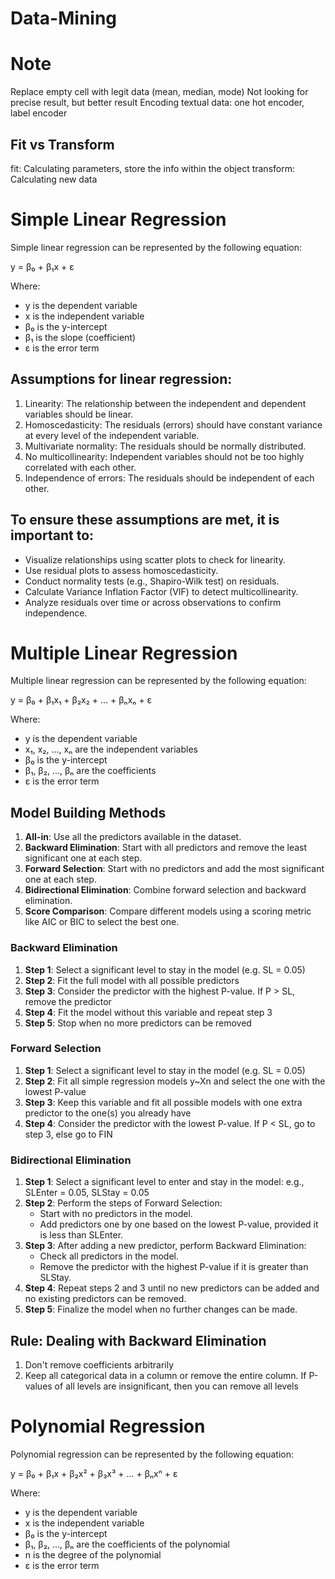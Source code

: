 # Data-Mining

# Note
Replace empty cell with legit data (mean, median, mode)
Not looking for precise result, but better result
Encoding textual data: one hot encoder, label encoder

## Fit vs Transform
fit: Calculating parameters, store the info within the object 
transform: Calculating new data

# Simple Linear Regression
Simple linear regression can be represented by the following equation:

y = β₀ + β₁x + ε

Where:  
- y is the dependent variable  
- x is the independent variable  
- β₀ is the y-intercept  
- β₁ is the slope (coefficient)  
- ε is the error term

## Assumptions for linear regression:
1. Linearity: The relationship between the independent and dependent variables should be linear.
2. Homoscedasticity: The residuals (errors) should have constant variance at every level of the independent variable.
3. Multivariate normality: The residuals should be normally distributed.
4. No multicollinearity: Independent variables should not be too highly correlated with each other.
5. Independence of errors: The residuals should be independent of each other.

## To ensure these assumptions are met, it is important to:
- Visualize relationships using scatter plots to check for linearity.
- Use residual plots to assess homoscedasticity.
- Conduct normality tests (e.g., Shapiro-Wilk test) on residuals.
- Calculate Variance Inflation Factor (VIF) to detect multicollinearity.
- Analyze residuals over time or across observations to confirm independence.

# Multiple Linear Regression
Multiple linear regression can be represented by the following equation:

y = β₀ + β₁x₁ + β₂x₂ + ... + βₙxₙ + ε

Where:  
- y is the dependent variable  
- x₁, x₂, ..., xₙ are the independent variables  
- β₀ is the y-intercept  
- β₁, β₂, ..., βₙ are the coefficients  
- ε is the error term

## Model Building Methods
1. **All-in**: Use all the predictors available in the dataset.
2. **Backward Elimination**: Start with all predictors and remove the least significant one at each step.
3. **Forward Selection**: Start with no predictors and add the most significant one at each step.
4. **Bidirectional Elimination**: Combine forward selection and backward elimination.
5. **Score Comparison**: Compare different models using a scoring metric like AIC or BIC to select the best one.

### **Backward Elimination**
1. **Step 1**: Select a significant level to stay in the model (e.g. SL = 0.05)
2. **Step 2**: Fit the full model with all possible predictors
3. **Step 3**: Consider the predictor with the highest P-value. If P > SL, remove the predictor
4. **Step 4**: Fit the model without this variable and repeat step 3
5. **Step 5**: Stop when no more predictors can be removed

### **Forward Selection**
1. **Step 1**: Select a significant level to stay in the model (e.g. SL = 0.05)
2. **Step 2**: Fit all simple regression models y~Xn and select the one with the lowest P-value
3. **Step 3**: Keep this variable and fit all possible models with one extra predictor to the one(s) you already have
4. **Step 4**: Consider the predictor with the lowest P-value. If P < SL, go to step 3, else go to FIN

### **Bidirectional Elimination**
1. **Step 1**: Select a significant level to enter and stay in the model: e.g., SLEnter = 0.05, SLStay = 0.05
2. **Step 2**: Perform the steps of Forward Selection:
   - Start with no predictors in the model.
   - Add predictors one by one based on the lowest P-value, provided it is less than SLEnter.
3. **Step 3**: After adding a new predictor, perform Backward Elimination:
   - Check all predictors in the model.
   - Remove the predictor with the highest P-value if it is greater than SLStay.
4. **Step 4**: Repeat steps 2 and 3 until no new predictors can be added and no existing predictors can be removed.
5. **Step 5**: Finalize the model when no further changes can be made.

## Rule: Dealing with Backward Elimination
1. Don't remove coefficients arbitrarily
2. Keep all categorical data in a column or remove the entire column. If P-values of all levels are insignificant, then you can remove all levels

# Polynomial Regression
Polynomial regression can be represented by the following equation:

y = β₀ + β₁x + β₂x² + β₃x³ + ... + βₙxⁿ + ε

Where:  
- y is the dependent variable  
- x is the independent variable  
- β₀ is the y-intercept  
- β₁, β₂, ..., βₙ are the coefficients of the polynomial  
- n is the degree of the polynomial  
- ε is the error term


